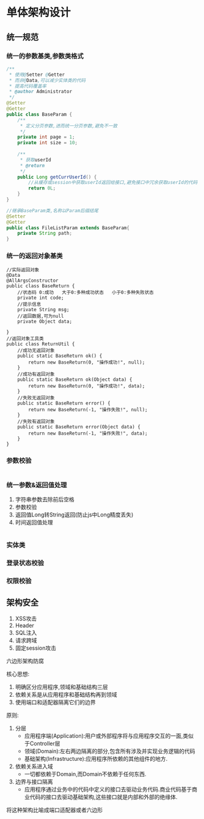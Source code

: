 # 单体架构设计

## 统一规范

### 统一的参数基类,参数类格式
```java
/**
 * 使用@Setter @Getter 
 * 而非@Data,可以减少实体类的代码
 * 提高代码覆盖率
 * @author Administrator
 */
@Setter
@Getter
public class BaseParam {
	/**
	 * 定义分页参数,进而统一分页参数,避免不一致
	 */
	private int page = 1;
	private int size = 10;
	
	/**
	 * 获取userId
	 * @return
	 */
	public Long getCurrUserId() {
		//从缓存或session中获取userId返回给接口,避免接口中冗余获取userId的代码
		return 0L;
	}
}

//继承BaseParam类,名称以Param后缀结尾
@Setter
@Getter
public class FileListParam extends BaseParam{
	private String path;
}

```

### 统一的返回对象基类
```
//实际返回对象
@Data
@AllArgsConstructor
public class BaseReturn {
	//状态码 0:成功   大于0:多种成功状态   小于0:多种失败状态
	private int code;
	//提示信息
	private String msg;
	//返回数据,可为null
	private Object data;
	
}
//返回对象工具类
public class ReturnUtil {
	//成功无返回对象
	public static BaseReturn ok() {
		return new BaseReturn(0, "操作成功!", null);
	}
	//成功有返回对象
	public static BaseReturn ok(Object data) {
		return new BaseReturn(0, "操作成功!", data);
	}
	//失败无返回对象
	public static BaseReturn error() {
		return new BaseReturn(-1, "操作失败!", null);
	}
	//失败有返回对象
	public static BaseReturn error(Object data) {
		return new BaseReturn(-1, "操作失败!", data);
	}
}
```

### 参数校验
```

```

### 统一参数&返回值处理
1. 字符串参数去除前后空格
2. 参数校验
3. 返回值Long转String返回(防止js中Long精度丢失)
4. 时间返回值处理

```
```

### 实体类

### 登录状态校验

### 权限校验

## 架构安全
1. XSS攻击
2. Header
3. SQL注入
4. 请求跨域
5. 固定session攻击


六边形架构防腐

核心思想:
1. 明确区分应用程序,领域和基础结构三层
2. 依赖关系是从应用程序和基础结构再到领域
3. 使用端口和适配器隔离它们的边界

原则:
1. 分层
    - 应用程序端(Application):用户或外部程序将与应用程序交互的一面,类似于Controller层
	- 领域(Domain):左右两边隔离的部分,包含所有涉及并实现业务逻辑的代码
	- 基础架构(Infrastructure):应用程序所依赖的其他组件的地方.
2. 依赖关系进入域
    - 一切都依赖于Domain,而Domain不依赖于任何东西.
3. 边界与接口隔离
    - 应用程序通过业务中的代码中定义的接口去驱动业务代码.商业代码基于商业代码的接口去驱动基础架构,这些接口就是内部和外部的绝缘体.

将这种架构比喻成端口适配器或者六边形